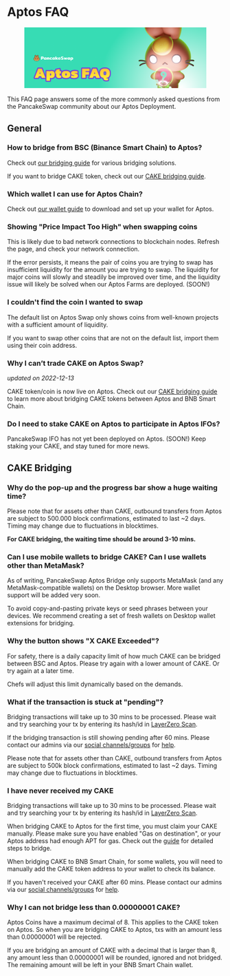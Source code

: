 # Aptos FAQ

<figure><img src="../.gitbook/assets/Aptos-faq-header.png" alt=""><figcaption></figcaption></figure>

This FAQ page answers some of the more commonly asked questions from the PancakeSwap community about our Aptos Deployment.

## General

### How to bridge from BSC (Binance Smart Chain) to Aptos?

Check out [our bridging guide](aptos-coin-guide.md) for various bridging solutions.

If you want to bridge CAKE token, check out our [CAKE bridging guide](cake-bridging-guide.md).

### Which wallet I can use for Aptos Chain?

Check out [our wallet guide](wallet-guide.md) to download and set up your wallet for Aptos.

### Showing "Price Impact Too High" when swapping coins

This is likely due to bad network connections to blockchain nodes. Refresh the page, and check your network connection.

If the error persists, it means the pair of coins you are trying to swap has insufficient liquidity for the amount you are trying to swap. The liquidity for major coins will slowly and steadily be improved over time, and the liquidity issue will likely be solved when our Aptos Farms are deployed. (SOON!)

### I couldn't find the coin I wanted to swap

The default list on Aptos Swap only shows coins from well-known projects with a sufficient amount of liquidity.

If you want to swap other coins that are not on the default list, import them using their coin address.

### Why I can’t trade CAKE on Aptos Swap?

_updated on 2022-12-13_

CAKE token/coin is now live on Aptos. Check out our [CAKE bridging guide](cake-bridging-guide.md) to learn more about bridging CAKE tokens between Aptos and BNB Smart Chain.

### Do I need to stake CAKE on Aptos to participate in Aptos IFOs?

PancakeSwap IFO has not yet been deployed on Aptos. (SOON!) Keep staking your CAKE, and stay tuned for more news.

## CAKE Bridging

### Why do the pop-up and the progress bar show a huge waiting time?

Please note that for assets other than CAKE, outbound transfers from Aptos are subject to 500.000 block confirmations, estimated to last \~2 days. Timing may change due to fluctuations in blocktimes.

**For CAKE bridging, the waiting time should be around 3-10 mins.**

### Can I use mobile wallets to bridge CAKE? Can I use wallets other than MetaMask?

As of writing, PancakeSwap Aptos Bridge only supports MetaMask (and any MetaMask-compatible wallets) on the Desktop browser. More wallet support will be added very soon.

To avoid copy-and-pasting private keys or seed phrases between your devices. We recommend creating a set of fresh wallets on Desktop wallet extensions for bridging.

### Why the button shows "X CAKE Exceeded"?

For safety, there is a daily capacity limit of how much CAKE can be bridged between BSC and Aptos. Please try again with a lower amount of CAKE. Or try again at a later time.

Chefs will adjust this limit dynamically based on the demands.

### What if the transaction is stuck at "pending"?&#x20;

Bridging transactions will take up to 30 mins to be processed. Please wait and try searching your tx by entering its hash/id in [LayerZero Scan](https://layerzeroscan.com/).

If the bridging transaction is still showing pending after 60 mins. Please contact our admins via our [social channels/groups](../contact-us/telegram.md) for [help](../help/).

Please note that for assets other than CAKE, outbound transfers from Aptos are subject to 500k block confirmations, estimated to last \~2 days. Timing may change due to fluctuations in blocktimes.

### I have never received my CAKE

Bridging transactions will take up to 30 mins to be processed. Please wait and try searching your tx by entering its hash/id in [LayerZero Scan](https://layerzeroscan.com/).

When bridging CAKE to Aptos for the first time, you must claim your CAKE manually. Please make sure you have enabled "Gas on destination", or your Aptos address had enough APT for gas. Check out the [guide](cake-bridging-guide.md) for detailed steps to bridge.

When bridging CAKE to BNB Smart Chain, for some wallets, you will need to manually add the CAKE token address to your wallet to check its balance.

If you haven't received your CAKE after 60 mins. Please contact our admins via our [social channels/groups](../contact-us/telegram.md) for [help](../help/).

### Why I can not bridge less than 0.00000001 CAKE?

Aptos Coins have a maximum decimal of 8. This applies to the CAKE token on Aptos. So when you are bridging CAKE to Aptos, txs with an amount less than 0.00000001 will be rejected.&#x20;

If you are bridging an amount of CAKE with a decimal that is larger than 8, any amount less than 0.00000001 will be rounded, ignored and not bridged. The remaining amount will be left in your BNB Smart Chain wallet.

